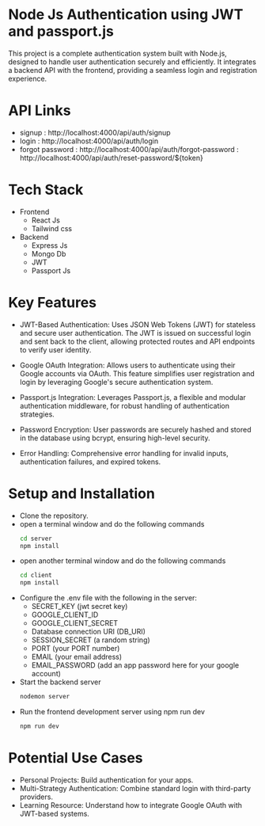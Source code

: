 
# Node Js Authentication using JWT and passport.js 
  This project is a complete authentication system built with Node.js, designed to handle user authentication securely and efficiently. It integrates a backend API with the frontend, providing a seamless login and registration experience.


# API Links
* signup : http://localhost:4000/api/auth/signup 
* login :  http://localhost:4000/api/auth/login
* forgot password : http://localhost:4000/api/auth/forgot-password
                  : http://localhost:4000/api/auth/reset-password/${token}


# Tech Stack
* Frontend
   - React Js
   - Tailwind css
* Backend
   - Express Js
   - Mongo Db
   - JWT
   - Passport Js
 
# Key Features
* JWT-Based Authentication:
Uses JSON Web Tokens (JWT) for stateless and secure user authentication. The JWT is issued on successful login and sent back to the client, allowing protected routes and API endpoints to verify user identity.

* Google OAuth Integration:
Allows users to authenticate using their Google accounts via OAuth. This feature simplifies user registration and login by leveraging Google's secure authentication system.

* Passport.js Integration:
Leverages Passport.js, a flexible and modular authentication middleware, for robust handling of authentication strategies.

* Password Encryption:
 User passwords are securely hashed and stored in the database using bcrypt, ensuring high-level security.

* Error Handling:
Comprehensive error handling for invalid inputs, authentication failures, and expired tokens.


# Setup and Installation
* Clone the repository.
* open a terminal window and do the following commands
  ```bash
  cd server
  npm install

* open another terminal window and do the following commands
  ```bash
  cd client
  npm install
* Configure the .env file with the following in the server:
    - SECRET_KEY (jwt secret key)
    - GOOGLE_CLIENT_ID
    - GOOGLE_CLIENT_SECRET
    - Database connection URI (DB_URI)
    - SESSION_SECRET (a random string)
    - PORT (your PORT number)
    - EMAIL (your email address)
    - EMAIL_PASSWORD (add an app password here for your google account)
* Start the backend server
  ```bash
  nodemon server
* Run the frontend development server using npm run dev
  ```bash
  npm run dev

# Potential Use Cases
* Personal Projects: Build authentication for your apps.
* Multi-Strategy Authentication: Combine standard login with third-party providers.
* Learning Resource: Understand how to integrate Google OAuth with JWT-based systems.
